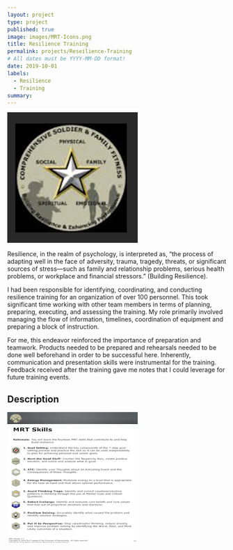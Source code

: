 ```yaml
---
layout: project
type: project
published: true
image: images/MRT-Icons.png
title: Resilience Training
permalink: projects/Reseilience-Training
# All dates must be YYYY-MM-DD format!
date: 2019-10-01
labels:
  - Resilience
  - Training
summary: 
---
```


<img class="ui medium right floated rounded image" src="../images/MRT-logo.png">



Resilience, in the realm of psychology, is interpreted as, “the process of adapting well in the face of adversity, trauma, tragedy, threats, or significant sources of stress—such as family and relationship problems, serious health problems, or workplace and financial stressors.” (Building Resilience).   

I had been responsible for identifying, coordinating, and conducting resilience training for an organization of over 100 personnel.  This took significant time working with other team members in terms of planning, preparing, executing, and assessing the training.  My role primarily involved managing the flow of information, timelines, coordination of equipment and preparing a block of instruction.  

For me, this endeavor reinforced the importance of preparation and teamwork.  Products needed to be prepared and rehearsals needed to be done well beforehand in order to be successful here.  Inherently, communication and presentation skills were instrumental for the training.  Feedback received after the training gave me notes that I could leverage for future training events.

## Description
 
<img class="ui medium left floated rounded image" src="../images/MRT-Skills-Description.png">
